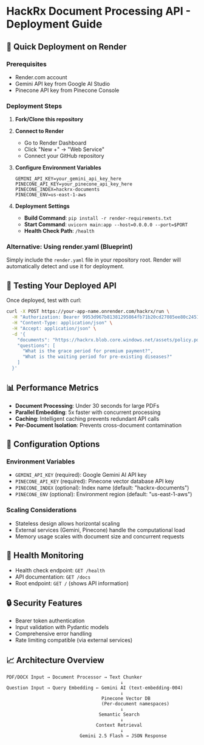 # HackRx Document Processing API - Deployment Guide

## 🚀 Quick Deployment on Render

### Prerequisites
- Render.com account
- Gemini API key from Google AI Studio
- Pinecone API key from Pinecone Console

### Deployment Steps

1. **Fork/Clone this repository**
2. **Connect to Render**
   - Go to Render Dashboard
   - Click "New +" → "Web Service"
   - Connect your GitHub repository

3. **Configure Environment Variables**
   ```
   GEMINI_API_KEY=your_gemini_api_key_here
   PINECONE_API_KEY=your_pinecone_api_key_here
   PINECONE_INDEX=hackrx-documents
   PINECONE_ENV=us-east-1-aws
   ```

4. **Deployment Settings**
   - **Build Command**: `pip install -r render-requirements.txt`
   - **Start Command**: `uvicorn main:app --host=0.0.0.0 --port=$PORT`
   - **Health Check Path**: `/health`

### Alternative: Using render.yaml (Blueprint)

Simply include the `render.yaml` file in your repository root. Render will automatically detect and use it for deployment.

## 🧪 Testing Your Deployed API

Once deployed, test with curl:

```bash
curl -X POST https://your-app-name.onrender.com/hackrx/run \
  -H "Authorization: Bearer 9953d967b81381295864fb71b20cd27085ee80c24512eeabce64f3f921bb009d" \
  -H "Content-Type: application/json" \
  -H "Accept: application/json" \
  -d '{
    "documents": "https://hackrx.blob.core.windows.net/assets/policy.pdf?sv=2023-01-03&st=2025-07-04T09%3A11%3A24Z&se=2027-07-05T09%3A11%3A00Z&sr=b&sp=r&sig=N4a9OU0w0QXO6AOIBiu4bpl7AXvEZogeT%2FjUHNO7HzQ%3D",
    "questions": [
      "What is the grace period for premium payment?",
      "What is the waiting period for pre-existing diseases?"
    ]
  }'
```

## 📊 Performance Metrics

- **Document Processing**: Under 30 seconds for large PDFs
- **Parallel Embedding**: 5x faster with concurrent processing
- **Caching**: Intelligent caching prevents redundant API calls
- **Per-Document Isolation**: Prevents cross-document contamination

## 🔧 Configuration Options

### Environment Variables
- `GEMINI_API_KEY` (required): Google Gemini AI API key
- `PINECONE_API_KEY` (required): Pinecone vector database API key
- `PINECONE_INDEX` (optional): Index name (default: "hackrx-documents")
- `PINECONE_ENV` (optional): Environment region (default: "us-east-1-aws")

### Scaling Considerations
- Stateless design allows horizontal scaling
- External services (Gemini, Pinecone) handle the computational load
- Memory usage scales with document size and concurrent requests

## 🏥 Health Monitoring

- Health check endpoint: `GET /health`
- API documentation: `GET /docs`
- Root endpoint: `GET /` (shows API information)

## 🔒 Security Features

- Bearer token authentication
- Input validation with Pydantic models
- Comprehensive error handling
- Rate limiting compatible (via external services)

## 📈 Architecture Overview

```
PDF/DOCX Input → Document Processor → Text Chunker
                                          ↓
Question Input → Query Embedding ← Gemini AI (text-embedding-004)
                                          ↓
                                   Pinecone Vector DB
                                   (Per-document namespaces)
                                          ↓
                                  Semantic Search
                                          ↓
                                 Context Retrieval
                                          ↓
                           Gemini 2.5 Flash → JSON Response
```